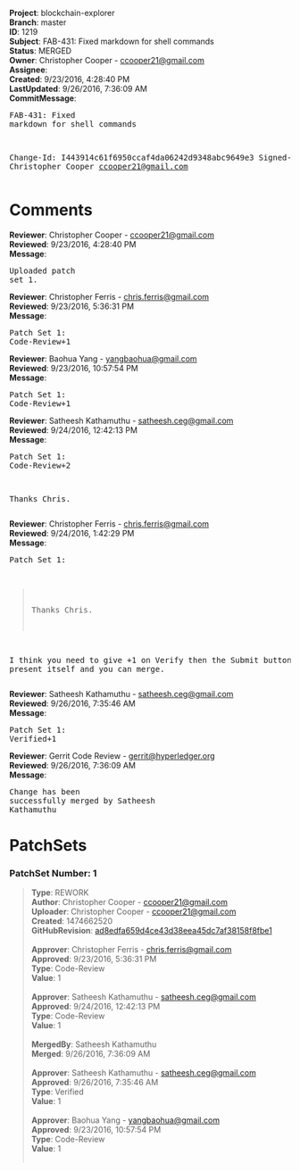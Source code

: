 <strong>Project</strong>: blockchain-explorer<br><strong>Branch</strong>: master<br><strong>ID</strong>: 1219<br><strong>Subject</strong>: FAB-431: Fixed markdown for shell commands<br><strong>Status</strong>: MERGED<br><strong>Owner</strong>: Christopher Cooper - ccooper21@gmail.com<br><strong>Assignee</strong>:<br><strong>Created</strong>: 9/23/2016, 4:28:40 PM<br><strong>LastUpdated</strong>: 9/26/2016, 7:36:09 AM<br><strong>CommitMessage</strong>:<br><pre>FAB-431: Fixed markdown for shell commands

Change-Id: I443914c61f6950ccaf4da06242d9348abc9649e3
Signed-off-by: Christopher Cooper <ccooper21@gmail.com>
</pre><h1>Comments</h1><strong>Reviewer</strong>: Christopher Cooper - ccooper21@gmail.com<br><strong>Reviewed</strong>: 9/23/2016, 4:28:40 PM<br><strong>Message</strong>: <pre>Uploaded patch set 1.</pre><strong>Reviewer</strong>: Christopher Ferris - chris.ferris@gmail.com<br><strong>Reviewed</strong>: 9/23/2016, 5:36:31 PM<br><strong>Message</strong>: <pre>Patch Set 1: Code-Review+1</pre><strong>Reviewer</strong>: Baohua Yang - yangbaohua@gmail.com<br><strong>Reviewed</strong>: 9/23/2016, 10:57:54 PM<br><strong>Message</strong>: <pre>Patch Set 1: Code-Review+1</pre><strong>Reviewer</strong>: Satheesh Kathamuthu - satheesh.ceg@gmail.com<br><strong>Reviewed</strong>: 9/24/2016, 12:42:13 PM<br><strong>Message</strong>: <pre>Patch Set 1: Code-Review+2

Thanks Chris.</pre><strong>Reviewer</strong>: Christopher Ferris - chris.ferris@gmail.com<br><strong>Reviewed</strong>: 9/24/2016, 1:42:29 PM<br><strong>Message</strong>: <pre>Patch Set 1:

> Thanks Chris.

I think you need to give +1 on Verify then the Submit button should present itself and you can merge.</pre><strong>Reviewer</strong>: Satheesh Kathamuthu - satheesh.ceg@gmail.com<br><strong>Reviewed</strong>: 9/26/2016, 7:35:46 AM<br><strong>Message</strong>: <pre>Patch Set 1: Verified+1</pre><strong>Reviewer</strong>: Gerrit Code Review - gerrit@hyperledger.org<br><strong>Reviewed</strong>: 9/26/2016, 7:36:09 AM<br><strong>Message</strong>: <pre>Change has been successfully merged by Satheesh Kathamuthu</pre><h1>PatchSets</h1><h3>PatchSet Number: 1</h3><blockquote><strong>Type</strong>: REWORK<br><strong>Author</strong>: Christopher Cooper - ccooper21@gmail.com<br><strong>Uploader</strong>: Christopher Cooper - ccooper21@gmail.com<br><strong>Created</strong>: 1474662520<br><strong>GitHubRevision</strong>: [ad8edfa659d4ce43d38eea45dc7af38158f8fbe1](https://github.com/hyperledger/blockchain-explorer/commit/ad8edfa659d4ce43d38eea45dc7af38158f8fbe1)<br><br><strong>Approver</strong>: Christopher Ferris - chris.ferris@gmail.com<br><strong>Approved</strong>: 9/23/2016, 5:36:31 PM<br><strong>Type</strong>: Code-Review<br><strong>Value</strong>: 1<br><br><strong>Approver</strong>: Satheesh Kathamuthu - satheesh.ceg@gmail.com<br><strong>Approved</strong>: 9/24/2016, 12:42:13 PM<br><strong>Type</strong>: Code-Review<br><strong>Value</strong>: 1<br><br><strong>MergedBy</strong>: Satheesh Kathamuthu<br><strong>Merged</strong>: 9/26/2016, 7:36:09 AM<br><br><strong>Approver</strong>: Satheesh Kathamuthu - satheesh.ceg@gmail.com<br><strong>Approved</strong>: 9/26/2016, 7:35:46 AM<br><strong>Type</strong>: Verified<br><strong>Value</strong>: 1<br><br><strong>Approver</strong>: Baohua Yang - yangbaohua@gmail.com<br><strong>Approved</strong>: 9/23/2016, 10:57:54 PM<br><strong>Type</strong>: Code-Review<br><strong>Value</strong>: 1<br><br></blockquote>